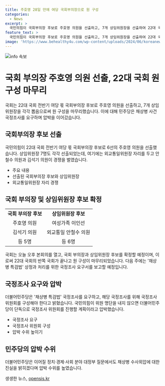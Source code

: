 ```yaml
---
title: 주호영 28일 만에 여당 국회부의장으로 원 구성
categories:
  - News
excerpt: >
  국민의힘이 국회부의장 후보로 주호영 의원을 선출하고, 7개 상임위원장을 선출하여 22대 국회 원구성을 마무리했습니다. 여야는 함께 본회의를 열고, 민주당은 채상병 사건 국정조사를 요구하며 압박을 가했습니다. 다음 주에는 채상병 특검법 상정과 처리를 예고한 민주당이 국정조사를 추진하는 등 정세가 긴장되고 있습니다.
feature_text: >
  국민의힘이 국회부의장 후보로 주호영 의원을 선출하고, 7개 상임위원장을 선출하여 22대 국회 원구성을 마무리했습니다. 여야는 함께 본회의를 열고, 민주당은 채상병 사건 국정조사를 요구하며 압박을 가했습니다. 다음 주에는 채상병 특검법 상정과 처리를 예고한 민주당이 국정조사를 추진하는 등 정세가 긴장되고 있습니다.
image: 'https://www.behealthy4u.com/wp-content/uploads/2024/06/koreanews.jpg'
---
```


<p><img src="https://www.behealthy4u.com/wp-content/uploads/2024/06/koreanews.jpg" alt="info 속보" /></p>

<h1>국회 부의장 주호영 의원 선출, 22대 국회 원 구성 마무리</h1>

<p data-ke-size="size16">국회는 22대 국회 전반기 여당 몫 국회부의장 후보로 주호영 의원을 선출하고, 7개 상임위원장을 각각 뽑음으로써 원 구성을 마무리했습니다. 이에 대해 민주당은 채상병 사건 국정조사를 요구하며 압박을 이어갔습니다.</p>

<h2>국회부의장 후보 선출</h2>

<p data-ke-size="size16">국민의힘이 22대 국회 전반기 여당 몫 국회부의장 후보로 6선의 주호영 의원을 선출했습니다. 상임위원장 7명도 각각 선출되었는데, 여기에는 외교통일위원장 자리를 두고 안철수 의원과 김석기 의원이 경쟁을 벌였습니다.</p>

<ul>
  <li>주요 내용</li>
  <li>선출된 국회부의장 후보와 상임위원장</li>
  <li>외교통일위원장 자리 경쟁</li>
</ul>

<h2>국회 부의장 및 상임위원장 후보 확정</h2>

<table>
  <tr>
    <td style="text-align: center; height: 17px;"><b>국회 부의장 후보</b></td>
    <td style="text-align: center; height: 17px;"><b>상임위원장 후보</b></td>
  </tr>
  <tr>
    <td style="text-align: center; height: 17px;">주호영 의원</td>
    <td style="text-align: center; height: 17px;">여성가족 이인선</td>
  </tr>
  <tr>
    <td style="text-align: center; height: 17px;">김석기 의원</td>
    <td style="text-align: center; height: 17px;">외교통일 안철수 의원</td>
  </tr>
  <tr>
    <td style="text-align: center; height: 17px;">등 5명</td>
    <td style="text-align: center; height: 17px;">등 6명</td>
  </tr>
</table>

<p data-ke-size="size16">국회는 오늘 오후 본회의를 열고, 국회 부의장과 상임위원장 후보를 확정할 예정이며, 이로써 22대 국회의 반쪽 국회가 끝나고 원 구성이 마무리되었습니다. 다음 주에는 '채상병 특검법' 상정과 처리를 위한 국정조사 요구서를 보고할 예정입니다.</p>

<h2>국정조사 요구와 압박</h2>

<p data-ke-size="size16">더불어민주당은 '채상병 특검법' 국정조사를 요구하고, 해당 국정조사를 위해 국정조사 위원회를 구성해야 한다고 밝혔습니다. 국민의힘이 위원 명단을 내지 않으면 더불어민주당이 단독으로 국정조사 위원회를 진행할 계획이라고 압박했습니다.</p>

<ul>
  <li>국정조사 요구</li>
  <li>국정조사 위원회 구성</li>
  <li>압박 수위 높이기</li>
</ul>

<h2>민주당의 압박 수위</h2>

<p data-ke-size="size16">더불어민주당은 이어질 정치·경제·사회 분야 대정부 질문에서도 채상병 수사외압에 대한 진실을 밝히겠다며 압박 수위를 높였습니다.</p>

<p data-ke-size="size16"></p>
생생한 뉴스, <a href="https://opensis.kr" rel="dofollow">opensis.kr</a>


